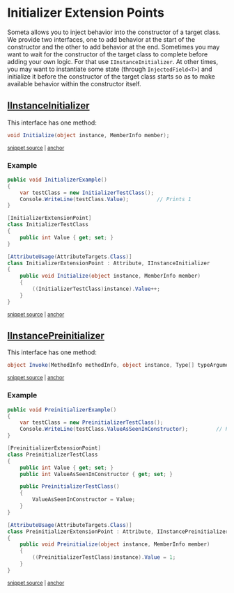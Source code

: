 <!--
GENERATED FILE - DO NOT EDIT
This file was generated by [MarkdownSnippets](https://github.com/SimonCropp/MarkdownSnippets).
Source File: /Someta.Docs/ExtensionPoints/InstanceInitializers.source.md
To change this file edit the source file and then run MarkdownSnippets.
-->

# Initializer Extension Points

Someta allows you to inject behavior into the constructor of a target class.  We provide two interfaces, one to add behavior at the start of the constructor and the other to add behavior at the end.  Sometimes you may want to wait for the constructor of the target class to complete before adding your own logic.  For that use `IInstanceInitializer`.  At other times, you may want to instantiate some state (through `InjectedField<T>`) and initialize it before the constructor of the target class starts so as to make available behavior within the constructor itself.

## [IInstanceInitializer](/Someta/IInstanceInitializer.cs)

This interface has one method:

<!-- snippet: InstanceInitializer -->
<a id='snippet-instanceinitializer'></a>
```cs
void Initialize(object instance, MemberInfo member);
```
<sup><a href='/Someta/IInstanceInitializer.cs#L19-L21' title='Snippet source file'>snippet source</a> | <a href='#snippet-instanceinitializer' title='Start of snippet'>anchor</a></sup>
<!-- endSnippet -->

### Example

<!-- snippet: InstanceInitializerExample -->
<a id='snippet-instanceinitializerexample'></a>
```cs
public void InitializerExample()
{
    var testClass = new InitializerTestClass();
    Console.WriteLine(testClass.Value);         // Prints 1
}

[InitializerExtensionPoint]
class InitializerTestClass
{
    public int Value { get; set; }
}

[AttributeUsage(AttributeTargets.Class)]
class InitializerExtensionPoint : Attribute, IInstanceInitializer
{
    public void Initialize(object instance, MemberInfo member)
    {
        ((InitializerTestClass)instance).Value++;
    }
}
```
<sup><a href='/Someta.Docs/Source/Samples/InstanceInitializerExample.cs#L15-L36' title='Snippet source file'>snippet source</a> | <a href='#snippet-instanceinitializerexample' title='Start of snippet'>anchor</a></sup>
<!-- endSnippet -->

## [IInstancePreinitializer](/Someta/IInstancePreinitializer.cs)

This interface has one method:

<!-- snippet: MethodInterceptor -->
<a id='snippet-methodinterceptor'></a>
```cs
object Invoke(MethodInfo methodInfo, object instance, Type[] typeArguments, object[] arguments, Func<object[], object> invoker);
```
<sup><a href='/Someta/IMethodInterceptor.cs#L26-L28' title='Snippet source file'>snippet source</a> | <a href='#snippet-methodinterceptor' title='Start of snippet'>anchor</a></sup>
<!-- endSnippet -->

### Example

<!-- snippet: InstancePreinitializerExample -->
<a id='snippet-instancepreinitializerexample'></a>
```cs
public void PreinitializerExample()
{
    var testClass = new PreinitializerTestClass();
    Console.WriteLine(testClass.ValueAsSeenInConstructor);         // Prints 1
}

[PreinitializerExtensionPoint]
class PreinitializerTestClass
{
    public int Value { get; set; }
    public int ValueAsSeenInConstructor { get; set; }

    public PreinitializerTestClass()
    {
        ValueAsSeenInConstructor = Value;
    }
}

[AttributeUsage(AttributeTargets.Class)]
class PreinitializerExtensionPoint : Attribute, IInstancePreinitializer
{
    public void Preinitialize(object instance, MemberInfo member)
    {
        ((PreinitializerTestClass)instance).Value = 1;
    }
}
```
<sup><a href='/Someta.Docs/Source/Samples/InstancePreinitializerExample.cs#L10-L37' title='Snippet source file'>snippet source</a> | <a href='#snippet-instancepreinitializerexample' title='Start of snippet'>anchor</a></sup>
<!-- endSnippet -->
